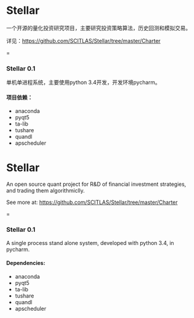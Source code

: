 Stellar
=========

一个开源的量化投资研究项目，主要研究投资策略算法，历史回测和模拟交易。

详见：https://github.com/SCITLAS/Stellar/tree/master/Charter


=
### Stellar 0.1

单机单进程系统，主要使用python 3.4开发，开发环境pycharm。

#### 项目依赖：
- anaconda
- pyqt5
- ta-lib
- tushare
- quandl
- apscheduler



Stellar
=========
An open source quant project for R&D of financial investment strategies, and trading them algorithmiclly.

See more at: https://github.com/SCITLAS/Stellar/tree/master/Charter

=
### Stellar 0.1

A single process stand alone system, developed with python 3.4, in pycharm.

#### Dependencies:
- anaconda
- pyqt5
- ta-lib
- tushare
- quandl
- apscheduler


